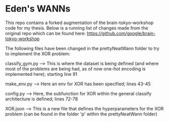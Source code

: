 # Eden's WANNs

This repo contains a forked augmentation of the brain-tokyo-workshop code for my thesis. Below is a running list of changes made from the original repo which can be found here: https://github.com/google/brain-tokyo-workshop 

The following files have been changed in the prettyNeatWann folder to try to implement the XOR problem:

classify_gym.py --> This is where the dataset is being defined (and where most of the problems are being had, as of now one-hot encoding is implemented here); starting line 91

make_env.py --> Here an env for XOR has been specified; lines 43-45

config.py --> Here, the subfunction for XOR within the general classify architecture is defined; lines 72-78

XOR.json --> This is a new file that defines the hyperparameters for the XOR problem (can be found in the folder 'p' within the prettyNeatWann folder)
